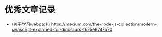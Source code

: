# 优秀文章记录

* (关于学习webpack) https://medium.com/the-node-js-collection/modern-javascript-explained-for-dinosaurs-f695e9747b70 
